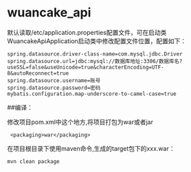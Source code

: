 # wuancake_api
默认读取/etc/application.properties配置文件，可在启动类WuancakeApiApplication启动类中修改配置文件位置，配置如下：
    
    spring.datasource.driver-class-name=com.mysql.jdbc.Driver
    spring.datasource.url=jdbc:mysql://数据库地址:3306/数据库名?useSSL=false&useUnicode=true&characterEncoding=UTF-8&autoReconnect=true	  
    spring.datasource.username=账号													 
    spring.datasource.password=密码													 													 
    mybatis.configuration.map-underscore-to-camel-case=true
    
    
##编译：

修改项目pom.xml中这个地方,将项目打包为war或者jar

` <packaging>war</packaging>`

在项目根目录下使用maven命令,生成的target包下的xxx.war：

`mvn clean package`

